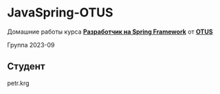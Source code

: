 # JavaSpring-OTUS
Домашние работы курса **[Разработчик на Spring Framework](https://otus.ru/lessons/java-professional/)** от **[OTUS](https://otus.ru/)**

Группа 2023-09

## Студент

petr.krg
